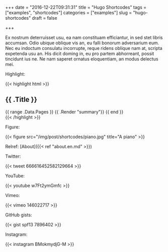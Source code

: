 +++
date = "2016-12-22T09:31:31"
title = "Hugo Shortcodes"
tags = ["examples", "shortcodes"]
categories = ["examples"]
slug = "hugo-shortcodes"
draft = false

+++

Ex nostrum deterruisset usu, ea nam constituam efficiantur, in sed stet libris accumsan. Odio ubique oblique vis an, eu falli bonorum adversarium eum. Nec eu indoctum consulatu incorrupte, reque ridens oblique nam at, scripta expetenda usu an. His dicit doming in, eu pro partem abhorreant, possit tincidunt ius ne. Ne nam saperet ornatus eloquentiam, an modus delectus mei.

Highlight:

{{< highlight html >}}
<section id="main">
  <div>
   <h1 id="title">{{ .Title }}</h1>
    {{ range .Data.Pages }}
        {{ .Render "summary"}}
    {{ end }}
  </div>
</section>
{{< /highlight >}}

Figure:

{{< figure src="/img/post/shortcodes/piano.jpg" title="A piano" >}}

Relref: [About]({{< ref "about.en.md" >}})

Twitter:

{{< tweet 666616452582129664 >}}

YouTube:

{{< youtube w7Ft2ymGmfc >}}

Vimeo:

{{< vimeo 146022717 >}}

GitHub gists:

{{< gist spf13 7896402 >}}


Instagram:

{{< instagram BMokmydjG-M >}}
